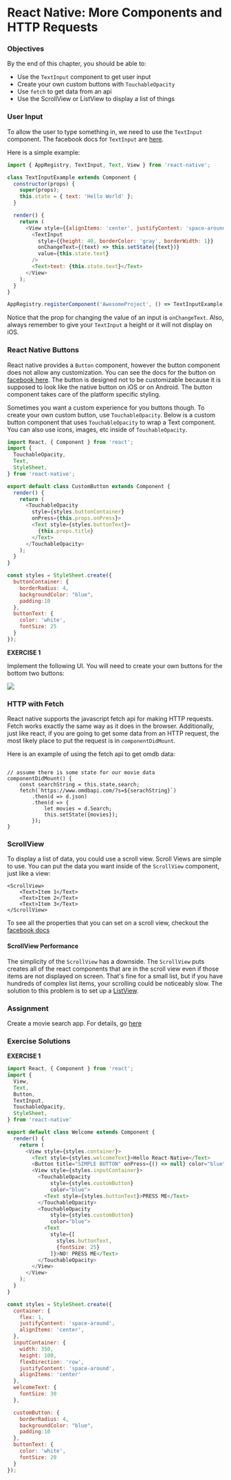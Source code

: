 # React Native: More Components and HTTP Requests

### Objectives

By the end of this chapter, you should be able to:

- Use the `TextInput` component to get user input
- Create your own custom buttons with `TouchableOpacity`
- Use `fetch` to get data from an api
- Use the ScrollView or ListView to display a list of things


### User Input

To allow the user to type something in, we need to use the `TextInput` component.  The facebook docs for `TextInput` are [here](https://facebook.github.io/react-native/docs/textinput.html).

Here is a simple example:

```js
import { AppRegistry, TextInput, Text, View } from 'react-native';

class TextInputExample extends Component {
  constructor(props) {
    super(props);
    this.state = { text: 'Hello World' };
  }

  render() {
    return (
      <View style={{alignItems: 'center', justifyContent: 'space-around'}}>
        <TextInput
          style={{height: 40, borderColor: 'gray', borderWidth: 1}}
          onChangeText={(text) => this.setState({text})}
          value={this.state.text}
        />
        <Text>text: {this.state.text}</Text>
      </View>
    );
  }
}

AppRegistry.registerComponent('AwesomeProject', () => TextInputExample);
```

Notice that the prop for changing the value of an input is `onChangeText`.  Also, always remember to give your `TextInput` a height or it will not display on iOS.

### React Native Buttons

React native provides a `Button` component, however the button component does not allow any customization.  You can see the docs for the button on [facebook here](https://facebook.github.io/react-native/docs/button.html).  The button is designed not to be customizable because it is supposed to look like the native button on iOS or on Android.  The button component takes care of the platform specific styling.

Sometimes you want a custom experience for you buttons though.  To create your own custom button, use `TouchableOpacity`.  Below is a custom button component that uses `TouchableOpacity` to wrap a Text component.  You can also use icons, images, etc inside of `TouchableOpacity`.

```js
import React, { Component } from 'react';
import {
  TouchableOpacity,
  Text,
  StyleSheet,
} from 'react-native';

export default class CustomButton extends Component {
  render() {
    return (
      <TouchableOpacity
        style={styles.buttonContainer}
        onPress={this.props.onPress}>
        <Text style={styles.buttonText}>
          {this.props.title}
        </Text>
      </TouchableOpacity>
    );
  }
}

const styles = StyleSheet.create({
  buttonContainer: {
    borderRadius: 4,
    backgroundColor: "blue",
    padding:10 
  },
  buttonText: {
    color: 'white',
    fontSize: 25
  } 
});
```

__EXERCISE 1__

Implement the following UI.  You will need to create your own buttons for the bottom two buttons:

![](https://raw.githubusercontent.com/tigarcia/SongGuessingGame/master/react-native-styling-mock.png)

### HTTP with Fetch

React native supports the javascript fetch api for making HTTP requests.  Fetch works exactly the same way as it does in the browser.  Additionally, just like react, if you are going to get some data from an HTTP request, the most likely place to put the request is in `componentDidMount`.


Here is an example of using the fetch api to get omdb data:

```

// assume there is some state for our movie data
componentDidMount() {
	const searchString = this.state.search;
	fetch(`https://www.omdbapi.com/?s=${serachString}`)
		.then(d => d.json)
		.then(d => {
			let movies = d.Search;
			this.setState({movies});
		});
}
```

### ScrollView

To display a list of data, you could use a scroll view.  Scroll Views are simple to use.  You can put the data you want inside of the `ScrollView` component, just like a view:


```
<ScrollView>
	<Text>Item 1</Text>
	<Text>Item 2</Text>
	<Text>Item 3</Text>
</ScrollView>
```

To see all the properties that you can set on a scroll view, checkout the [facebook docs](https://facebook.github.io/react-native/docs/scrollview.html)


#### ScrollView Performance

The simplicity of the `ScrollView` has a downside.  The `ScrollView` puts creates all of the react components that are in the scroll view even if those items are not displayed on screen.  That's fine for a small list, but if you have hundreds of complex list items, your scrolling could be noticeably slow.  The solution to this problem is to set up a [ListView](https://facebook.github.io/react-native/docs/listview.html).


### Assignment

Create a movie search app.  For details, go [here]()


### Exercise Solutions

__EXERCISE 1__

```js
import React, { Component } from 'react';
import {
  View,
  Text,
  Button,
  TextInput,
  TouchableOpacity,
  StyleSheet,
} from 'react-native'

export default class Welcome extends Component {
  render() {
    return (
      <View style={styles.container}>
        <Text style={styles.welcomeText}>Hello React-Native</Text>
        <Button title="SIMPLE BUTTON" onPress={() => null} color="blue"/>
        <View style={styles.inputContainer}>
          <TouchableOpacity
              style={styles.customButton}
              color="blue">
            <Text style={styles.buttonText}>PRESS ME</Text>
          </TouchableOpacity>
          <TouchableOpacity
              style={styles.customButton}
              color="blue">
            <Text 
              style={[
                styles.buttonText,
                {fontSize: 25}
              ]}>NO! PRESS ME</Text>
          </TouchableOpacity>
        </View>
      </View>
    );
  }
}

const styles = StyleSheet.create({
  container: {
    flex: 1,
    justifyContent: 'space-around',
    alignItems: 'center',
  },
  inputContainer: {
    width: 350,
    height: 100,
    flexDirection: 'row',
    justifyContent: 'space-around',
    alignItems: 'center'
  },
  welcomeText: {
    fontSize: 30
  },

  customButton: {
    borderRadius: 4,
    backgroundColor: "blue",
    padding:10 
  },
  buttonText: {
    color: 'white',
    fontSize: 20
  } 
});
```